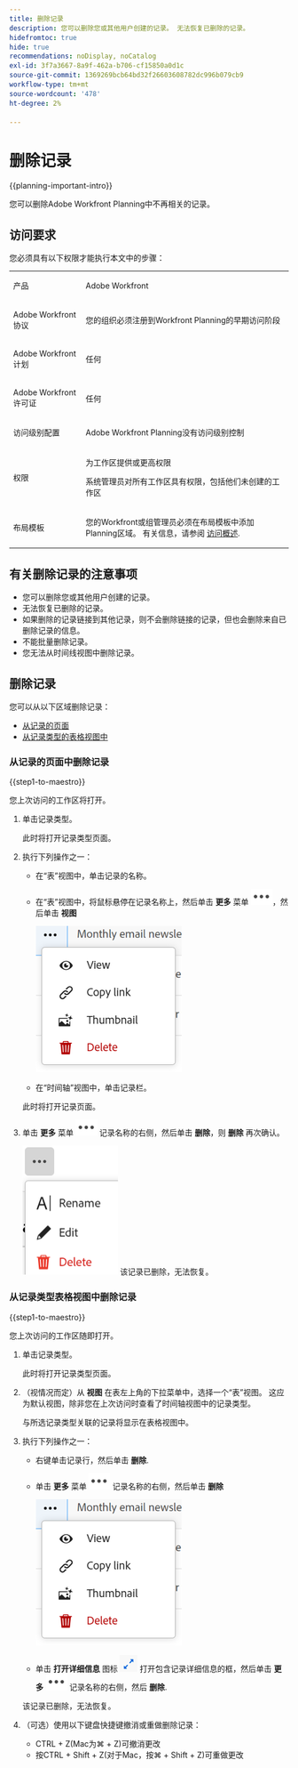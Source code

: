 ```yaml
---
title: 删除记录
description: 您可以删除您或其他用户创建的记录。 无法恢复已删除的记录。
hidefromtoc: true
hide: true
recommendations: noDisplay, noCatalog
exl-id: 3f7a3667-8a9f-462a-b706-cf15850a0d1c
source-git-commit: 1369269bcb64bd32f26603608782dc996b079cb9
workflow-type: tm+mt
source-wordcount: '478'
ht-degree: 2%

---
```


<!--update the metadata with real information when making this available in TOC and in the left nav-->

# 删除记录

{{planning-important-intro}}

您可以删除Adobe Workfront Planning中不再相关的记录。

## 访问要求

您必须具有以下权限才能执行本文中的步骤：

<table style="table-layout:auto">
 <col>
 </col>
 <col>
 </col>
 <tbody>
    <tr>
<tr>
<td>
   <p> 产品</p> </td>
   <td>
   <p> Adobe Workfront</p> </td>
  </tr>  
 <td role="rowheader"><p>Adobe Workfront协议</p></td>
   <td>
<p>您的组织必须注册到Workfront Planning的早期访问阶段 </p>
   </td>
  </tr>
  <tr>
   <td role="rowheader"><p>Adobe Workfront计划</p></td>
   <td>
<p>任何</p>
   </td>
  </tr>
  <tr>
   <td role="rowheader"><p>Adobe Workfront许可证</p>
   </td>
   <td>
   <p>任何</p> 
  </td>
  </tr>

<tr>
   <td role="rowheader"><p>访问级别配置</p></td>
   <td> <p>Adobe Workfront Planning没有访问级别控制 </p>  
</td>
  </tr>

<tr>
   <td role="rowheader"><p>权限</p></td>
   <td> <p>为工作区提供或更高权限</a> </p>  
   <p>系统管理员对所有工作区具有权限，包括他们未创建的工作区</p>
</td>
  </tr>
<tr>
   <td role="rowheader"><p>布局模板</p></td>
   <td> <p>您的Workfront或组管理员必须在布局模板中添加Planning区域。 有关信息，请参阅 <a href="../access/access-overview.md">访问概述</a>. </p>  
</td>
  </tr>

</tbody>
</table>


<!--Maybe enable this at GA - but Maestro is not supposed to have Access controls in the Workfront Access Level: 
>[!NOTE]
>
>If you don't have access, ask your Workfront administrator if they set additional restrictions in your access level. For information on how a Workfront administrator can change your access level, see [Create or modify custom access levels](../administration-and-setup/add-users/configure-and-grant-access/create-modify-access-levels.md). -->

## 有关删除记录的注意事项

* 您可以删除您或其他用户创建的记录。
* 无法恢复已删除的记录。 <!--the above statements (and in the metadata description) will change with access levels and recycle bin??-->
* 如果删除的记录链接到其他记录，则不会删除链接的记录，但也会删除来自已删除记录的信息。
* 不能批量删除记录。 <!--this will probably change-->
* 您无法从时间线视图中删除记录。

## 删除记录

您可以从以下区域删除记录：

* [从记录的页面](#delete-a-record-from-the-records-page)
* [从记录类型的表格视图中](#delete-a-record-from-the-record-type-table-view)

### 从记录的页面中删除记录

{{step1-to-maestro}}

您上次访问的工作区将打开。

1. 单击记录类型。

   此时将打开记录类型页面。
1. 执行下列操作之一：

   * 在“表”视图中，单击记录的名称。
   * 在“表”视图中，将鼠标悬停在记录名称上，然后单击 **更多** 菜单 ![](assets/more-menu.png)，然后单击 **视图**

     ![](assets/contextual-menu-for-record-row.png)
   * 在“时间轴”视图中，单击记录栏。

   此时将打开记录页面。

1. 单击 **更多** 菜单 ![](assets/more-menu.png) 记录名称的右侧，然后单击 **删除**，则 **删除** 再次确认。

   ![](assets/more-menu-options-from-record-details-page.png) <!--ensure the options have not changed or been renamed-->
该记录已删除，无法恢复。

### 从记录类型表格视图中删除记录

{{step1-to-maestro}}

您上次访问的工作区随即打开。

1. 单击记录类型。

   此时将打开记录类型页面。
1. （视情况而定）从 **视图** 在表左上角的下拉菜单中，选择一个“表”视图。 这应为默认视图，除非您在上次访问时查看了时间轴视图中的记录类型。

   与所选记录类型关联的记录将显示在表格视图中。
1. 执行下列操作之一：

   * 右键单击记录行，然后单击 **删除**.
   * 单击 **更多** 菜单 ![](assets/more-menu.png) 记录名称的右侧，然后单击 **删除**

     ![](assets/contextual-menu-for-record-row.png)

   * 单击 **打开详细信息** 图标 ![](assets/open-details-icon-in-table-name-field.png) 打开包含记录详细信息的框，然后单击 **更多** ![](assets/more-menu.png) 记录名称的右侧，然后 **删除**.

   该记录已删除，无法恢复。

1. （可选）使用以下键盘快捷键撤消或重做删除记录：

   * CTRL + Z(Mac为⌘ + Z)可撤消更改
   * 按CTRL + Shift + Z(对于Mac，按⌘ + Shift + Z)可重做更改
